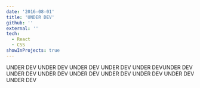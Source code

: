 ```yaml
---
date: '2016-08-01'
title: 'UNDER DEV'
github: ''
external: ''
tech:
  - React
  - CSS
showInProjects: true
---
```


UNDER DEV UNDER DEV UNDER DEV UNDER DEV UNDER DEVUNDER DEV UNDER DEV UNDER DEV UNDER DEV UNDER DEV UNDER DEV UNDER DEV UNDER DEV 
